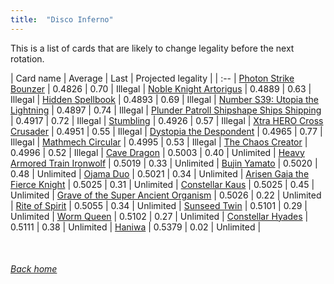 ```yaml
---
title:  "Disco Inferno"
---
```


This is a list of cards that are likely to change legality before the next rotation.

| Card name | Average | Last | Projected legality |
| :-- |
[Photon Strike Bounzer](https://db.ygoprodeck.com/card/?search=Photon%20Strike%20Bounzer) | 0.4826 | 0.70 | Illegal |
[Noble Knight Artorigus](https://db.ygoprodeck.com/card/?search=Noble%20Knight%20Artorigus) | 0.4889 | 0.63 | Illegal |
[Hidden Spellbook](https://db.ygoprodeck.com/card/?search=Hidden%20Spellbook) | 0.4893 | 0.69 | Illegal |
[Number S39: Utopia the Lightning](https://db.ygoprodeck.com/card/?search=Number%20S39:%20Utopia%20the%20Lightning) | 0.4897 | 0.74 | Illegal |
[Plunder Patroll Shipshape Ships Shipping](https://db.ygoprodeck.com/card/?search=Plunder%20Patroll%20Shipshape%20Ships%20Shipping) | 0.4917 | 0.72 | Illegal |
[Stumbling](https://db.ygoprodeck.com/card/?search=Stumbling) | 0.4926 | 0.57 | Illegal |
[Xtra HERO Cross Crusader](https://db.ygoprodeck.com/card/?search=Xtra%20HERO%20Cross%20Crusader) | 0.4951 | 0.55 | Illegal |
[Dystopia the Despondent](https://db.ygoprodeck.com/card/?search=Dystopia%20the%20Despondent) | 0.4965 | 0.77 | Illegal |
[Mathmech Circular](https://db.ygoprodeck.com/card/?search=Mathmech%20Circular) | 0.4995 | 0.53 | Illegal |
[The Chaos Creator](https://db.ygoprodeck.com/card/?search=The%20Chaos%20Creator) | 0.4996 | 0.52 | Illegal |
[Cave Dragon](https://db.ygoprodeck.com/card/?search=Cave%20Dragon) | 0.5003 | 0.40 | Unlimited |
[Heavy Armored Train Ironwolf](https://db.ygoprodeck.com/card/?search=Heavy%20Armored%20Train%20Ironwolf) | 0.5019 | 0.33 | Unlimited |
[Bujin Yamato](https://db.ygoprodeck.com/card/?search=Bujin%20Yamato) | 0.5020 | 0.48 | Unlimited |
[Ojama Duo](https://db.ygoprodeck.com/card/?search=Ojama%20Duo) | 0.5021 | 0.34 | Unlimited |
[Arisen Gaia the Fierce Knight](https://db.ygoprodeck.com/card/?search=Arisen%20Gaia%20the%20Fierce%20Knight) | 0.5025 | 0.31 | Unlimited |
[Constellar Kaus](https://db.ygoprodeck.com/card/?search=Constellar%20Kaus) | 0.5025 | 0.45 | Unlimited |
[Grave of the Super Ancient Organism](https://db.ygoprodeck.com/card/?search=Grave%20of%20the%20Super%20Ancient%20Organism) | 0.5026 | 0.22 | Unlimited |
[Rite of Spirit](https://db.ygoprodeck.com/card/?search=Rite%20of%20Spirit) | 0.5055 | 0.34 | Unlimited |
[Sunseed Twin](https://db.ygoprodeck.com/card/?search=Sunseed%20Twin) | 0.5101 | 0.29 | Unlimited |
[Worm Queen](https://db.ygoprodeck.com/card/?search=Worm%20Queen) | 0.5102 | 0.27 | Unlimited |
[Constellar Hyades](https://db.ygoprodeck.com/card/?search=Constellar%20Hyades) | 0.5111 | 0.38 | Unlimited |
[Haniwa](https://db.ygoprodeck.com/card/?search=Haniwa) | 0.5379 | 0.02 | Unlimited |

<br>

###### [Back home](index)